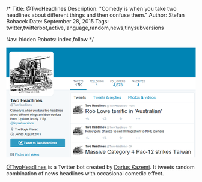 /*
Title: @TwoHeadlines
Description: "Comedy is when you take two headlines about different things and then confuse them."
Author: Stefan Bohacek
Date: September 28, 2015
Tags: twitter,twitterbot,active,language,random,news,tinysubversions

Nav: hidden
Robots: index,follow
*/

[![](/content/bots/twitterbots/images/TwoHeadlines.png)](https://twitter.com/TwoHeadlines)

[@TwoHeadlines](https://twitter.com/TwoHeadlines) is a Twitter bot created by [Darius Kazemi](https://twitter.com/tinysubversions). It tweets random combination of news headlines with occasional comedic effect.
